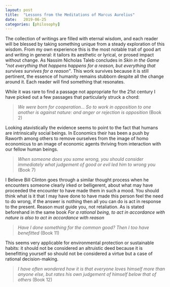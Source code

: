 ```yaml
---
layout: post
title:  "Lessons from the Meditations of Marcus Aurelius"
date:   2019-06-25
categories: [philosophy]
---
```

The collection of writings are filled with eternal wisdom, and each reader will be blessed by taking something unique from a steady exploration of this wisdom. From my own experience this is the most notable trait of good art and writing in general: it tailors its aesthetic or lyrical, or prosed impact without change. As Nassim Nicholas Taleb concludes in *Skin in the Game* *"not everything that happens happens for a reason, but everything that survives survives for a reason"*. This work survives because it is still pertinent, the essence of humanity remains stubborn despite all the change around it. Each reader will find something that resonates. 
 
 While it was rare to find a passage not appropriate for the 21st century I have picked out a few passages that particularly struck a chord:

> *We were born for cooperation... So to work in opposition to one another is against nature: and anger or rejection is opposition*  (Book 2)

Looking atavistically the evidence seems to point to the fact that humans are intrinsically social beings. In Economics their has been a push by Raworth among others to remove ourselves from the image of homo economicus to an image of economic agents thriving from interaction with our fellow human beings.

> *When someone does you some wrong, you should consider immediately what judgement of good or evil led him to wrong you*  (Book 7)

I Believe Bill Clinton goes through a similar thought process when he encounters someone clearly irked or belligerent, about what may have proceeded the encounter to have made them in such a mood. You should think what is it that I may have done to have made this person feel the need to do wrong, if the answer is nothing then all you can do is act in response to the present. Reason must guide you, not retaliation. As is stated beforehand in the same book *For a rational being, to act in accordance with nature is also to act in accordance with reason* 

> *Have I done something for the common good? Then I too have benefitted*  (Book 11)

This seems very applicable for environmental protection or sustainable habits: it should not be considered an altruistic deed because it is benefitting yourself so should not be considered a virtue but a case of rational decision-making.

> *I have often wondered how it is that everyone loves himself more than anyone else, but rates his own judgement of himself below that of others*  (Book 12) 

